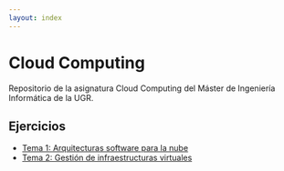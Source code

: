 ```yaml
---
layout: index
---
```


# Cloud Computing

Repositorio de la asignatura Cloud Computing del Máster de Ingeniería Informática de la UGR.

## Ejercicios

* [Tema 1: Arquitecturas software para la nube](ejercicios#tema-1-arquitecturas-software-para-la-nube)
* [Tema 2: Gestión de infraestructuras virtuales](ejercicios#tema-2-gestion-de-infraestructuras-virtuales)
